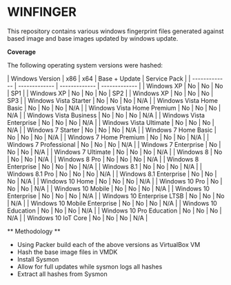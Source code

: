 # WINFINGER

This repository contains various windows fingerprint files generated against based image and base images updated by windows update. 

**Coverage**

The following operating system versions were hashed:

| Windows Version | x86 | x64 | Base + Update | Service Pack | 
| ------------- | ------------- | ------------- | ------------- | 
| Windows XP | No | No | No | SP1 | 
| Windows XP | No | No | No | SP2 | 
| Windows XP | No | No | No | SP3 | 
| Windows Vista Starter | No | No | No | N/A |
| Windows Vista Home Basic | No | No | No | N/A |
| Windows Vista Home Premium | No | No | No | N/A |
| Windows Vista Business | No | No | No | N/A |
| Windows Vista Enterprise | No | No | No | N/A | 
| Windows Vista Ultimate | No | No | No | N/A | 
| Windows 7 Starter | No | No | No | N/A |
| Windows 7 Home Basic | No | No | No | N/A |
| Windows 7 Home Premium | No | No | No | N/A |
| Windows 7 Professional | No | No | No | N/A |
| Windows 7 Enterprise | No | No | No | N/A |
| Windows 7 Ultimate | No | No | No | N/A |
| Windows 8 | No | No | No | N/A |
| Windows 8 Pro | No | No | No | N/A |
| Windows 8 Enterprise | No | No | No | N/A |
| Windows 8.1 | No | No | No | N/A |
| Windows 8.1 Pro | No | No | No | N/A |
| Windows 8.1 Enterprise | No | No | No | N/A |
| Windows 10 Home  | No | No | No | N/A |
| Windows 10 Pro | No | No | No | N/A |
| Windows 10 Mobile | No | No | No | N/A |
| Windows 10 Enterprise | No | No | No | N/A |
| Windows 10 Enterprise LTSB | No | No | No | N/A |
| Windows 10 Mobile Enterprise | No | No | No | N/A |
| Windows 10 Education | No | No | No | N/A |
| Windows 10 Pro Education | No | No | No | N/A |
| Windows 10 IoT Core | No | No | No | N/A |


** Methodology ** 

* Using Packer build each of the above versions as VirtualBox VM
* Hash the base image files in VMDK
* Install Sysmon
* Allow for full updates while sysmon logs all hashes
* Extract all hashes from Sysmon
